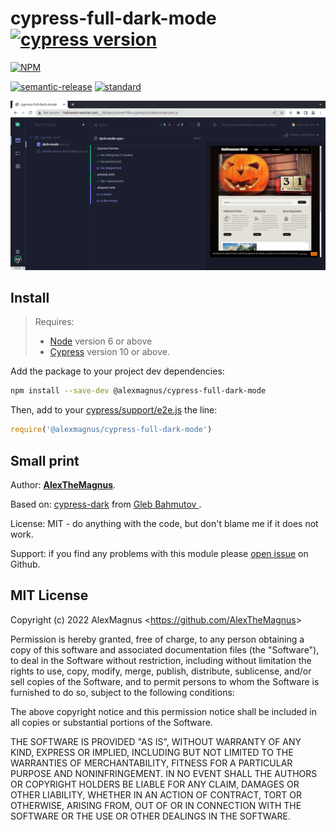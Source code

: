 # cypress-full-dark-mode [![cypress version][cypress-version]][cypress-url]

[![NPM][npm-icon]][npm-url]

[![semantic-release][semantic-image]][semantic-url]
[![standard][standard-image]][standard-url]

![Cypress dark](images/cypress-full-dark-mode.png)


## Install

> Requires:
> - [Node](https://nodejs.org/en/) version 6 or above
> - [Cypress][cypress-url] version 10 or above.

Add the package to your project dev dependencies:
```sh
npm install --save-dev @alexmagnus/cypress-full-dark-mode
```

Then, add to your [cypress/support/e2e.js](cypress/support/e2e.js) the line:

```js
require('@alexmagnus/cypress-full-dark-mode')
```


## Small print

Author:  [**AlexTheMagnus**](https://github.com/AlexTheMagnus).

Based on: [cypress-dark](https://github.com/bahmutov/cypress-dark) from [Gleb Bahmutov ](https://github.com/bahmutov).

License: MIT - do anything with the code, but don't blame me if it does not work.

Support: if you find any problems with this module please [open issue](https://github.com/AlexTheMagnus/cypress-full-dark-mode/issues) on Github.


## MIT License

Copyright (c) 2022 AlexMagnus &lt;https://github.com/AlexTheMagnus&gt;

Permission is hereby granted, free of charge, to any person
obtaining a copy of this software and associated documentation
files (the "Software"), to deal in the Software without
restriction, including without limitation the rights to use,
copy, modify, merge, publish, distribute, sublicense, and/or sell
copies of the Software, and to permit persons to whom the
Software is furnished to do so, subject to the following
conditions:

The above copyright notice and this permission notice shall be
included in all copies or substantial portions of the Software.

THE SOFTWARE IS PROVIDED "AS IS", WITHOUT WARRANTY OF ANY KIND,
EXPRESS OR IMPLIED, INCLUDING BUT NOT LIMITED TO THE WARRANTIES
OF MERCHANTABILITY, FITNESS FOR A PARTICULAR PURPOSE AND
NONINFRINGEMENT. IN NO EVENT SHALL THE AUTHORS OR COPYRIGHT
HOLDERS BE LIABLE FOR ANY CLAIM, DAMAGES OR OTHER LIABILITY,
WHETHER IN AN ACTION OF CONTRACT, TORT OR OTHERWISE, ARISING
FROM, OUT OF OR IN CONNECTION WITH THE SOFTWARE OR THE USE OR
OTHER DEALINGS IN THE SOFTWARE.

[npm-icon]: https://nodei.co/npm/@alexmagnus/cypress-full-dark-mode.svg?downloads=true
[npm-url]: https://www.npmjs.com/package/@alexmagnus/cypress-full-dark-mode
[cypress-version]: https://img.shields.io/badge/cypress-10.0.2-brightgreen
[cypress-url]: https://www.cypress.io/
[semantic-image]: https://img.shields.io/badge/%20%20%F0%9F%93%A6%F0%9F%9A%80-semantic--release-e10079.svg
[semantic-url]: https://github.com/semantic-release/semantic-release
[standard-image]: https://img.shields.io/badge/code%20style-standard-brightgreen.svg
[standard-url]: http://standardjs.com/
